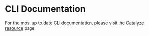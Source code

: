 # CLI Documentation

For the most up to date CLI documentation, please visit the [Catalyze resource](https://resources.catalyze.io/paas/paas-cli-reference/) page.
